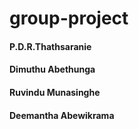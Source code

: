 # group-project
#### P.D.R.Thathsaranie
#### Dimuthu Abethunga
#### Ruvindu Munasinghe
#### Deemantha Abewikrama
